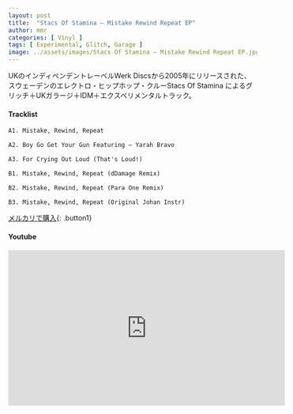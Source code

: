 ```yaml
---
layout: post
title:  "Stacs Of Stamina – Mistake Rewind Repeat EP"
author: mmr
categories: [ Vinyl ]
tags: [ Experimental, Glitch, Garage ]
image: ../assets/images/Stacs Of Stamina – Mistake Rewind Repeat EP.jpg
---
```


UKのインディペンデントレーベルWerk Discsから2005年にリリースされた、スウェーデンのエレクトロ・ヒップホップ・クルーStacs Of Stamina によるグリッチ＋UKガラージ＋IDM＋エクスペリメンタルトラック。

#### Tracklist
```md
A1. Mistake, Rewind, Repeat

A2. Boy Go Get Your Gun Featuring – Yarah Bravo

A3. For Crying Out Loud (That's Loud!)

B1. Mistake, Rewind, Repeat (dDamage Remix) 

B2. Mistake, Rewind, Repeat (Para One Remix) 

B3. Mistake, Rewind, Repeat (Original Johan Instr)
```

[メルカリで購入](https://jp.mercari.com/item/m30112362592?afid=6142608987){: .button1}

#### Youtube
<iframe width="560" height="315" src="https://www.youtube.com/embed/ZLeMZ6sHzAE?si=jfqHSJRimWM4jOVw" title="YouTube video player" frameborder="0" allow="accelerometer; autoplay; clipboard-write; encrypted-media; gyroscope; picture-in-picture; web-share" referrerpolicy="strict-origin-when-cross-origin" allowfullscreen></iframe>
